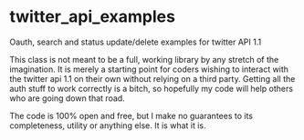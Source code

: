 twitter_api_examples
====================

Oauth, search and status update/delete examples for twitter API 1.1

This class is not meant to be a full, working library by any stretch of the imagination. It is merely a starting point
for coders wishing to interact with the twitter api 1.1 on their own without relying on a third party. Getting 
all the auth stuff to work correctly is a bitch, so hopefully my code will help others who are going down that road.

The code is 100% open and free, but I make no guarantees to its completeness, utility or anything else. It is what it is.
